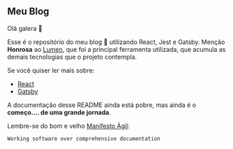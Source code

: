 ## Meu Blog

Olá galera :tada:

Esse é o repositório do meu blog :rocket: utilizando React, Jest e Gatsby. Menção **Honrosa** ao [Lumen](https://lumen.netlify.com/), que foi a principal ferramenta utilizada, que acumula as demais tecnologias que o projeto contempla.

Se você quiser ler mais sobre:

- [React](https://reactjs.org/)
- [Gatsby](https://www.gatsbyjs.org/)

A documentação desse README ainda está pobre, mas ainda é o **começo.... de uma grande jornada**.

Lembre-se do bom e velho [Manifesto Ágil](https://agilemanifesto.org/):

```
Working software over comprehensive documentation
```
